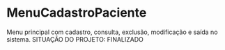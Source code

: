# MenuCadastroPaciente
Menu principal com cadastro, consulta, exclusão, modificação e saída no sistema. SITUAÇÃO DO PROJETO: FINALIZADO
